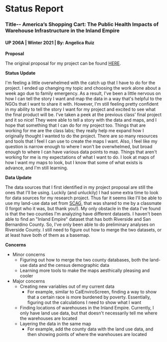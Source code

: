 # Status Report 
### Title-- America’s Shopping Cart: The Public Health Impacts of Warehouse Infrastructure in the Inland Empire
####  UP 206A | Winter 2021 | By: Angelica Ruiz

**Proposal**

The original proposal for my project can be found [HERE](https://github.com/ruizangelica/up206a-angelica/blob/main/Group%20Project/Group%20Assignment%20%231:%20Project%20Proposal/Proposal_ARuiz.md).

**Status Update**

I'm feeling a little overwhelmed with the catch up that I have to do for the project. I ended up changing my topic and choosing the work alone about a week ago due to family emergency. As a result, I've been a little nervous on how I can tell the story I want and map the data in a way that's helpful to the NGOs that I want to share it with. However, I'm still feeling pretty confident in my ability to tell the story I want for my project and excited to see what the final product will be. I've taken a peek at the previous class' final project and it so nice! They were able to tell a story with the data and maps, and I hope that something that I can do for my project too. Things that are working for me are the class labs; they really help me expand how I originally thought I wanted to do the project. There are so many resources and tools that I feel I can use to create the maps I want. Also, I feel like my question is narrow enough to where I won't be overwhelmed, but broad enough to where I can have various data points to map. Things that aren't working for me is my expectations of what I want to do. I look at maps of how I want my maps to look, but I know that some of what exists is advance, and I'm still learning. 

**Data Update**

The data sources that I first identified in my project proposal are still the ones that I'll be using. Luckily (and unluckily) I had some extra time to look for data sources for my research project. Thus far it seems like I'll be able to use my land-use data set from [SCAG](https://gisdata-scag.opendata.arcgis.com/search?tags=Land%20Use), that was shared to me by a classmate (I forgot who it was, but thank you!). My only obstacle in the data I've found is that the two counties I'm analyzing have different datasets. I haven't been able to find an "Inland Empire" dataset that has both Riverside and San Bernardino County. So, I've only been able to do preliminary analyses on Riverside County. I still need to figure out how to merge the two datasets, or at least have both of them as a basemap. 

**Concerns**

- Minor concerns
  - Figuring out how to merge the two county databases, both the land-use data and the census demographic data
  - Learning more tools to make the maps aesthically pleasing and cooler
- Major concerns
  - Creating new variables out of my current data
    - For example, similar to CalEnviroScreen, finding a way to show that a certain race is more burdened by poverty. Essentially, figuring out the calculations I need to show what I want
  - Finding locations of warehouses in the Inland Empire. Currently, I only have land use data, but that doesn't necessarily tell me where the warehouses are located
  - Layering the data in the same map
    - For example, add the county data with the land use data, and then showing points of where the warehouses are located
